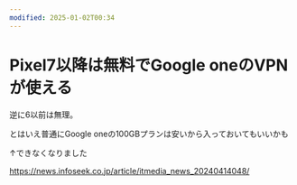 ```yaml
---
modified: 2025-01-02T00:34
---
```

# Pixel7以降は無料でGoogle oneのVPNが使える

逆に6以前は無理。

とはいえ普通にGoogle oneの100GBプランは安いから入っておいてもいいかも

↑できなくなりました

https://news.infoseek.co.jp/article/itmedia_news_20240414048/